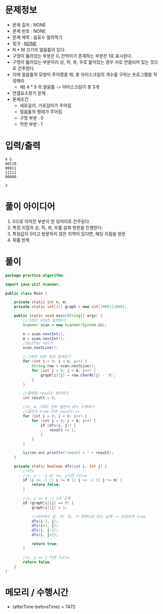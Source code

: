 # 문제정보

- 문제 출처 : NONE
- 문제 번호 : NONE
- 문제 제목 : 음료수 얼려먹기
- 링크 : [NONE](NONE)
- N * M 크기의 얼음틀이 있다.
- 구멍이 뚫려있는 부분은 0, 칸막이가 존재하는 부분은 1로 표시된다.
- 구멍이 뚫려있는 부분끼리 상, 하, 좌, 우로 붙어있는 경우 서로 연결되어 있는 것으로 간주한다.
- 이때 얼음틀의 모양이 주어졌을 때, 총 아이스크림의 개수를 구하는 프로그램을 작성해라
    - 예) 4 * 5 의 얼음틀 -> 아이스크림이 총 3개
- 연결요소찾기 문제
- 문제조건
    - 세로길이, 가로길이가 주어짐
    - 얼음틀의 형태가 주어짐
    - 구멍 부분 : 0
    - 막힌 부분 : 1

# 입력/출력

```text
4 5 
00110
00011
11111
00000

3
```

# 풀이 아이디어
1. 0으로 이어진 부분이 한 덩어리로 간주된다. 
2. 특정 지점의 상, 하, 좌, 우를 살펴 방문을 진행한다. 
3. 특정값이 0이고 방문하지 않은 지역이 있다면, 해당 지점을 방문
4. 위를 반복

# 풀이

```java
package practice.algorithm;

import java.util.Scanner;

public class Main {

    private static int n, m;
    private static int[][] graph = new int[1000][1000];

    public static void main(String[] args) {
        //그래프 사이즈 입력받기
        Scanner scan = new Scanner(System.in);

        n = scan.nextInt();
        m = scan.nextInt();
        //buffer 비우기
        scan.nextLine();

        //그래프 내부 정보 입력받기
        for (int i = 0; i < n; i++) {
            String row = scan.nextLine();
            for (int j = 0; j < m; j++) {
                graph[i][j] = row.charAt(j) - '0';
            }
        }

        //출력할 result 정의하기
        int result = 0;

        //n, m 그래프 전부 돌면서 dfs 수행하기
        //결과가 true 이면 result ++
        for (int i = 0; i < n; i++) {
            for (int j = 0; j < m; j++) {
                if (dfs(i, j)) {
                    result += 1;
                }
            }
        }

        System.out.println("result = " + result);
    }

    private static boolean dfs(int i, int j) {
        //dfs
        //x, y : -1 or >x, y이면 false
        if (i <= -1 || i >= n || j <= -1 || j >= m) {
            return false;
        }

        //x, y == 0 -> 1로 교체
        if (graph[i][j] == 0) {
            graph[i][j] = 1;

            //내부에서 상, 하, 좌, 우 방면으로 dfs 실행 -> 완료되면 true
            dfs(i-1, j);
            dfs(i+1, j);
            dfs(i, j-1);
            dfs(i, j+1);

            return true;
        }

        //x, y == 1 이면 false
        return false;
    }
}

```

# 메모리 / 수행시간
- (afterTime-beforeTime) = 7472
